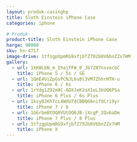 ```yaml
---
layout: produk-casinghp
title: Sloth Einstein iPhone Case
categories: iphone

# Produk
product-title: Sloth Einstein iPhone Case
harga: 90000
sku: hn-4717
image-drive: 1tfzgpUpmRG9xfjbfZ792b0V6bnZZx7HM
gallery:
  - url: 1kKWLbN_m_IhajFFW_0_Jb7Z87nsvocbC
    title: iPhone 5 / 5s / SE
  - url: 1QmE4UiZpGsPCNJL6sBl3VM7ZhhrHTH-u
    title: iPhone 6 / 6s
  - url: 1rYdg1Z92m9C-ADXJeK2oX1eL3kUQ6PSa
    title: iPhone 6 Plus / 6s Plus
  - url: 1ksy8JKhTcL4WdU7dCBBQ66nifdCri9yr
    title: iPhone 7 / 8
  - url: 1G6rbmBtDQ0VUtOQ6JB-jXcgP_2Qv6aDm
    title: iPhone 7 Plus / 8 Plus
  - url: 1tfzgpUpmRG9xfjbfZ792b0V6bnZZx7HM
    title: iPhone X
---
```

